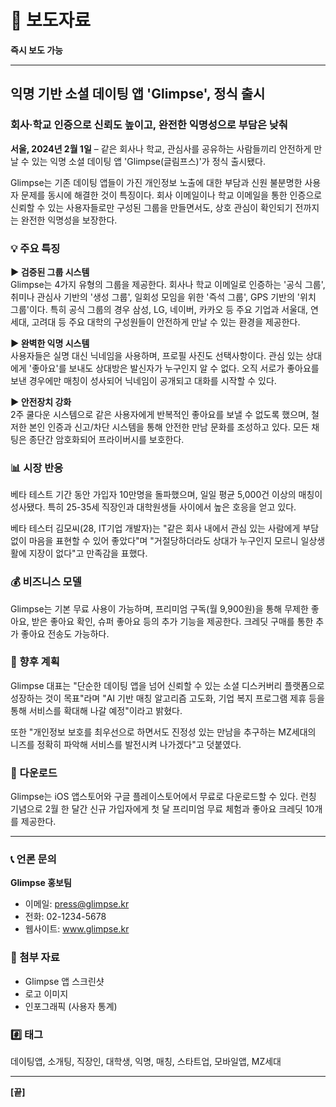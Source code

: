 # 📰 보도자료

**즉시 보도 가능**

---

## 익명 기반 소셜 데이팅 앱 'Glimpse', 정식 출시
### 회사·학교 인증으로 신뢰도 높이고, 완전한 익명성으로 부담은 낮춰

**서울, 2024년 2월 1일** – 같은 회사나 학교, 관심사를 공유하는 사람들끼리 안전하게 만날 수 있는 익명 소셜 데이팅 앱 'Glimpse(글림프스)'가 정식 출시됐다.

Glimpse는 기존 데이팅 앱들이 가진 개인정보 노출에 대한 부담과 신원 불분명한 사용자 문제를 동시에 해결한 것이 특징이다. 회사 이메일이나 학교 이메일을 통한 인증으로 신뢰할 수 있는 사용자들로만 구성된 그룹을 만들면서도, 상호 관심이 확인되기 전까지는 완전한 익명성을 보장한다.

### 💡 주요 특징

**▶ 검증된 그룹 시스템**  
Glimpse는 4가지 유형의 그룹을 제공한다. 회사나 학교 이메일로 인증하는 '공식 그룹', 취미나 관심사 기반의 '생성 그룹', 일회성 모임을 위한 '즉석 그룹', GPS 기반의 '위치 그룹'이다. 특히 공식 그룹의 경우 삼성, LG, 네이버, 카카오 등 주요 기업과 서울대, 연세대, 고려대 등 주요 대학의 구성원들이 안전하게 만날 수 있는 환경을 제공한다.

**▶ 완벽한 익명 시스템**  
사용자들은 실명 대신 닉네임을 사용하며, 프로필 사진도 선택사항이다. 관심 있는 상대에게 '좋아요'를 보내도 상대방은 발신자가 누구인지 알 수 없다. 오직 서로가 좋아요를 보낸 경우에만 매칭이 성사되어 닉네임이 공개되고 대화를 시작할 수 있다.

**▶ 안전장치 강화**  
2주 쿨다운 시스템으로 같은 사용자에게 반복적인 좋아요를 보낼 수 없도록 했으며, 철저한 본인 인증과 신고/차단 시스템을 통해 안전한 만남 문화를 조성하고 있다. 모든 채팅은 종단간 암호화되어 프라이버시를 보호한다.

### 📊 시장 반응

베타 테스트 기간 동안 가입자 10만명을 돌파했으며, 일일 평균 5,000건 이상의 매칭이 성사됐다. 특히 25-35세 직장인과 대학원생들 사이에서 높은 호응을 얻고 있다.

베타 테스터 김모씨(28, IT기업 개발자)는 "같은 회사 내에서 관심 있는 사람에게 부담 없이 마음을 표현할 수 있어 좋았다"며 "거절당하더라도 상대가 누구인지 모르니 일상생활에 지장이 없다"고 만족감을 표했다.

### 💰 비즈니스 모델

Glimpse는 기본 무료 사용이 가능하며, 프리미엄 구독(월 9,900원)을 통해 무제한 좋아요, 받은 좋아요 확인, 슈퍼 좋아요 등의 추가 기능을 제공한다. 크레딧 구매를 통한 추가 좋아요 전송도 가능하다.

### 🎯 향후 계획

Glimpse 대표는 "단순한 데이팅 앱을 넘어 신뢰할 수 있는 소셜 디스커버리 플랫폼으로 성장하는 것이 목표"라며 "AI 기반 매칭 알고리즘 고도화, 기업 복지 프로그램 제휴 등을 통해 서비스를 확대해 나갈 예정"이라고 밝혔다.

또한 "개인정보 보호를 최우선으로 하면서도 진정성 있는 만남을 추구하는 MZ세대의 니즈를 정확히 파악해 서비스를 발전시켜 나가겠다"고 덧붙였다.

### 📱 다운로드

Glimpse는 iOS 앱스토어와 구글 플레이스토어에서 무료로 다운로드할 수 있다. 런칭 기념으로 2월 한 달간 신규 가입자에게 첫 달 프리미엄 무료 체험과 좋아요 크레딧 10개를 제공한다.

---

### 📞 언론 문의

**Glimpse 홍보팀**  
- 이메일: press@glimpse.kr
- 전화: 02-1234-5678
- 웹사이트: www.glimpse.kr

### 📎 첨부 자료
- Glimpse 앱 스크린샷
- 로고 이미지
- 인포그래픽 (사용자 통계)

### #️⃣ 태그
데이팅앱, 소개팅, 직장인, 대학생, 익명, 매칭, 스타트업, 모바일앱, MZ세대

---

**[끝]**